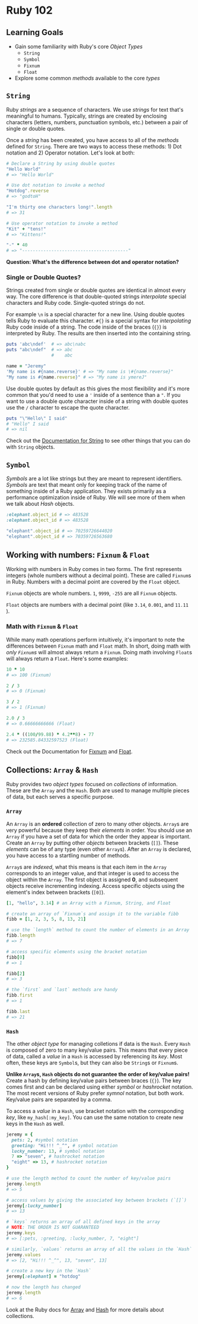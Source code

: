 # Ruby 102

## Learning Goals
- Gain some familiarity with Ruby's core _Object Types_
    + `String`
    + `Symbol`
    + `Fixnum`
    + `Float`
- Explore some common _methods_ available to the core _types_

## `String`
Ruby _strings_ are a sequence of characters. We use _strings_ for text that's meaningful to humans. Typically, strings are created by enclosing characters (letters, numbers, punctuation symbols, etc.) between a pair of single or double quotes.

Once a _string_ has been created, you have access to all of the _methods_ defined for `String`. There are two ways to access these methods: 1) Dot notation and 2) Operator notation. Let's look at both:

```ruby
# Declare a String by using double quotes
"Hello World"
# => "Hello World"

# Use dot notation to invoke a method
"Hotdog".reverse
# => "godtoH"

"I'm thirty one characters long!".length
# => 31

# Use operator notation to invoke a method
"Kit" + "tens!"
# => "Kittens!"

"-" * 40
# => "----------------------------------------"
```

__Question: What's the difference between dot and operator notation?__

### Single or Double Quotes?
Strings created from single or double quotes are identical in almost every way. The core difference is that double-quoted strings _interpolate_ special characters and Ruby code. Single-quoted strings do not.

For example `\n` is a special character for a new line. Using double quotes tells Ruby to evaluate this character. `#{}` is a special syntax for _interpolating_ Ruby code inside of a string. The code inside of the braces (`{}`) is interpreted by Ruby. The results are then inserted into the containing string.

```ruby
puts 'abc\ndef'  # => abc\nabc
puts "abc\ndef"  # => abc
                 #    abc

name = "Jeremy"
'My name is #{name.reverse}' # => "My name is \#{name.reverse}"
"My name is #{name.reverse}" # => "My name is ymereJ"
```

Use double quotes by default as this gives the most flexibility and it's more common that you'd need to use a `'` inside of a sentence than a `"`. If you want to use a double quote character inside of a string with double quotes use the `/` character to escape the quote character.

```ruby
puts "\"Hello\" I said"
# "Hello" I said
# => nil
```

Check out the [Documentation for String](http://www.ruby-doc.org/core-2.3.0/String.html) to see other things that you can do with `String` objects.

## `Symbol`
_Symbols_ are a lot like strings but they are meant to represent identifiers. _Symbols_ are text that meant only for keeping track of the name of something inside of a Ruby application. They exists primarily as a performance optimization inside of Ruby. We will see more of them when we talk about _Hash_ objects.

```ruby
:elephant.object_id # => 483528
:elephant.object_id # => 483528

"elephant".object_id # => 70259726644020
"elephant".object_id # => 70359726563680
```

## Working with numbers: `Fixnum` & `Float`

Working with numbers in Ruby comes in two forms. The first represents integers (whole numbers without a decimal point). These are called `Fixnum`s in Ruby. Numbers with a decimal point are covered by the `Float` object.

`Fixnum` objects are whole numbers. `1`, `9999`, `-255` are all `Fixnum` objects.

`Float` objects are numbers with a decimal point (like `3.14`, `0.001`, and `11.11 `).

### Math with `Fixnum` & `Float`
While many math operations perform intuitively, it's important to note the differences between `Fixnum` math and `Float` math. In short, doing math with _only `Fixnum`s_ will almost always return a `Fixnum`. Doing math involving `Float`s will always return a `Float`. Here's some examples:

```ruby
10 * 10
# => 100 (Fixnum)

2 / 3
# => 0 (Fixnum)

3 / 2
# => 1 (Fixnum)

2.0 / 3
# => 0.66666666666 (Float)

2.4 * ((100/99.88) * 4.2**8) - 77
# => 232585.84332597523 (Float)
```

Check out the Documentation for [Fixnum](http://ruby-doc.org/core-2.3.0/Fixnum.html) and [Float](http://www.ruby-doc.org/core-2.3.0/Float.html).

## Collections: `Array` & `Hash`
Ruby provides two _object types_ focused on _collections_ of information. These are the `Array` and the `Hash`. Both are used to manage multiple pieces of data, but each serves a specific purpose. 

### `Array`
An `Array` is an __ordered__ collection of zero to many other objects. `Array`s are very powerful because they keep their _elements_ in order. You should use an `Array` if you have a set of data for which the order they appear is important. Create an `Array` by  putting other _objects_ between brackets (`[]`). These _elements_ can be of any type (even other `Array`s). After an `Array` is declared, you have access to a startling number of methods.

`Array`s are _indexed_, what this means is that each item in the `Array` corresponds to an integer value, and that integer is used to access the object within the `Array`. The first object is assigned __0__, and subsequent objects receive incrementing indexing. Access specific objects using the element's index between brackets (`[0]`).

```ruby
[1, "hello", 3.14] # an Array with a Fixnum, String, and Float

# create an array of `Fixnum`s and assign it to the variable fibb
fibb = [1, 2, 3, 5, 8, 13, 21]

# use the `length` method to count the number of elements in an Array
fibb.length
# => 7

# access specific elements using the bracket notation
fibb[0]
# => 1

fibb[2]
# => 3

# the `first` and `last` methods are handy
fibb.first
# => 1

fibb.last
# => 21
```

### `Hash`
The other _object type_ for managing colletions if data is the `Hash`. Every `Hash` is composed of zero to many key/value pairs. This means that every piece of data, called a _value_ in a `Hash` is accessed by referencing its _key_. Most often, these keys are `Symbol`s, but they can also be `String`s or `Fixnum`s.

__Unlike `Array`s, `Hash` objects do not guarantee the order of key/value pairs!__ Create a hash by defining key/value pairs between braces (`{}`). The key comes first and can be declared using either _symbol_ or _hashrocket_ notation. The most recent versions of Ruby prefer _symnol_ notation, but both work. Key/value pairs are separated by a comma.

To access a _value_ in a `Hash`, use bracket notation with the corresponding _key_, like `my_hash[:my_key]`. You can use the same notation to create new keys in the `Hash` as well.

```ruby
jeremy = {
  pets: 2, #symbol notation
  greeting: "Hi!!! ^_^", # symbol notation
  lucky_number: 13, # symbol notation
  7 => "seven", # hashrocket notation
  "eight" => 13, # hashrocket notation
}

# use the length method to count the number of key/value pairs
jeremy.length
# => 5

# access values by giving the associated key between brackets (`[]`)
jeremy[:lucky_number]
# => 13

# `keys` returns an array of all defined keys in the array
# NOTE: THE ORDER IS NOT GUARANTEED
jeremy.keys
# => [:pets, :greeting, :lucky_number, 7, "eight"]

# similarly, `values` returns an array of all the values in the `Hash`
jeremy.values
# => [2, "Hi!!! ^_^", 13, "seven", 13]

# create a new key in the `Hash`
jeremy[:elephant] = "hotdog"

# now the length has changed
jeremy.length
# => 6
```

Look at the Ruby docs for [Array](http://www.ruby-doc.org/core-2.3.0/Array.html) and [Hash](http://www.ruby-doc.org/core-2.3.0/Hash.html) for more details about collections.
